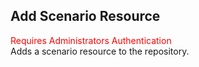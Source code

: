 ## Add Scenario Resource
<span style="color:red">Requires Administrators Authentication</span>  
Adds a scenario resource to the repository.
